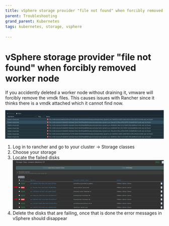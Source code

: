```yaml
---
title: vSphere storage provider "file not found" when forcibly removed worker node
parent: Troubleshooting
grand_parent: Kubernetes
tags: kubernetes, storage, vsphere

---
```


# vSphere storage provider "file not found" when forcibly removed worker node
If you accidently deleted a worker node without draining it, vmware will forcibly remove the vmdk files. This causes issues with Rancher since it thinks there is a vmdk attached which it cannot find now.

![vsphere-error-file-not-found1.png](vsphere-error-file-not-found1.png)

1. Log in to rancher and go to your cluster -> Storage classes
2. Choose your storage
3. Locate the failed disks 
![vsphere-error-file-not-found2.png](vsphere-error-file-not-found2.png)
4. Delete the disks that are failing, once that is done the error messages in vSphere should disappear